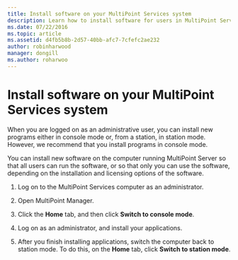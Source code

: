 ```yaml
---
title: Install software on your MultiPoint Services system
description: Learn how to install software for users in MultiPoint Services
ms.date: 07/22/2016
ms.topic: article
ms.assetid: d4fb5b8b-2d57-40bb-afc7-7cfefc2ae232
author: robinharwood
manager: dongill
ms.author: roharwoo
---
```

# Install software on your MultiPoint Services system
When you are logged on as an administrative user, you can install new programs either in console mode or, from a station, in station mode. However, we recommend that you install programs in console mode.

You can install new software on the computer running MultiPoint Server so that all users can run the software, or so that only you can use the software, depending on the installation and licensing options of the software.

1.  Log on to the MultiPoint Services computer as an administrator.

2.  Open MultiPoint Manager.

3.  Click the **Home** tab, and then click **Switch to console mode**.

4.  Log on as an administrator, and install your applications.

5.  After you finish installing applications, switch the computer back to station mode. To do this, on the **Home** tab, click **Switch to station mode**.
